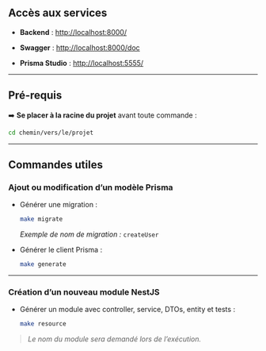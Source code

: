 ## **Accès aux services**

- **Backend** : [http://localhost:8000/](http://localhost:8000/)
- **Swagger** : [http://localhost:8000/doc](http://localhost:8000/doc)

- **Prisma Studio** : [http://localhost:5555/](http://localhost:5555/)

---

## **Pré-requis**

➡️ **Se placer à la racine du projet** avant toute commande :

```bash
cd chemin/vers/le/projet
```

---

## **Commandes utiles**

### Ajout ou modification d’un modèle Prisma

- Générer une migration :
  ```bash
  make migrate
  ```
  *Exemple de nom de migration :* `createUser`

- Générer le client Prisma :
  ```bash
  make generate 
  ```
---

### Création d’un nouveau module NestJS

- Générer un module avec controller, service, DTOs, entity et tests :
  ```bash
  make resource
  ```
> *Le nom du module sera demandé lors de l’exécution.*

